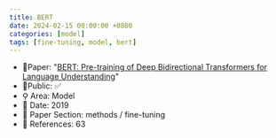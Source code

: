 ```yaml
---
title: BERT
date: 2024-02-15 00:00:00 +0800
categories: [model]
tags: [fine-tuning, model, bert]
---
```


- 📙Paper: "[BERT: Pre-training of Deep Bidirectional Transformers for Language Understanding](https://www.semanticscholar.org/paper/BERT%3A-Pre-training-of-Deep-Bidirectional-for-Devlin-Chang/df2b0e26d0599ce3e70df8a9da02e51594e0e992)"
- 🔑Public: ✅
- ⚲ Area: Model
- 📅 Date: 2019
- 🔎 Paper Section: methods / fine-tuning
- 📝 References: 63
